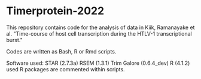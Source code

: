 # Timerprotein-2022

This repository contains code for the analysis of data in Kiik, Ramanayake et al. "Time-course of host cell transcription during the HTLV-1 transcriptional burst."

Codes are written as Bash, R or Rmd scripts.

Software used:
STAR (2.7.3a)
RSEM (1.3.1)
Trim Galore (0.6.4_dev)
R (4.1.2)
used R packages are commented within scripts.
